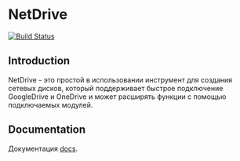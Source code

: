 # NetDrive

[![Build Status](https://github.com/valerian-borisovich/netdrive/actions/workflows/ci.yml/badge.svg)](https://github.com/valerian-borisovich/netdrive/actions/workflows/ci.yml)

## Introduction
NetDrive - это простой в использовании инструмент для создания сетевых дисков, который поддерживает быстрое подключение GoogleDrive и OneDrive и может расширять функции с помощью подключаемых модулей.

## Documentation
Документация [docs](https://valerian-borisovich.github.io/netdrive/#/ru/).

